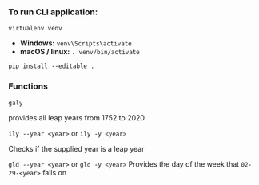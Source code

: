 ### To run CLI application:

`virtualenv venv`
- **Windows:** `venv\Scripts\activate`
- **macOS / linux:** `. venv/bin/activate`

`pip install --editable .`

### Functions
`galy`

provides all leap years from 1752 to 2020

`ily --year <year>` or `ily -y <year>`

Checks if the supplied year is a leap year

`gld --year <year>` or `gld -y <year>`
Provides the day of the week that `02-29-<year>` falls on
